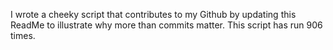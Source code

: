I wrote a cheeky script that contributes to my Github by updating this ReadMe to illustrate why more than commits matter. This script has run 906 times.